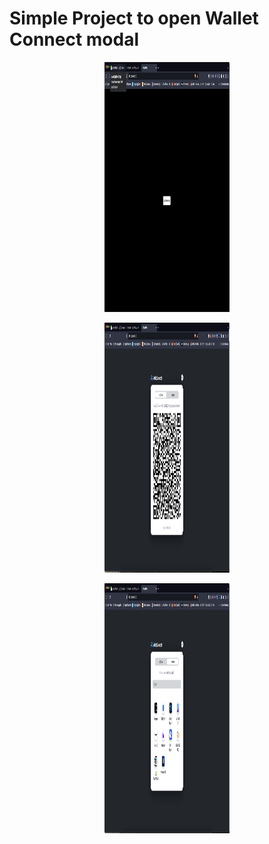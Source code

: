# Simple Project to open Wallet Connect modal

<p align="center">
    <img src="./public/images/button.png" alt="Screen Recording" height="400" width="200" />
</p>

<p align="center">
    <img src="./public/images/modal1.png" alt="Screen Recording" height="400" width="200" />
</p>
<p align="center">
    <img src="./public/images/modal2.png" alt="Screen Recording" height="400" width="200" />
</p>